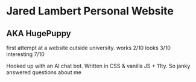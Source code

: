 # Jared Lambert Personal Website
## AKA HugePuppy

first attempt at a website outside university.
works 2/10
looks 3/10
interesting 7/10

Hooked up with an AI chat bot. Written in CSS & vanilla JS + 11ty. So janky
answered questions about me 